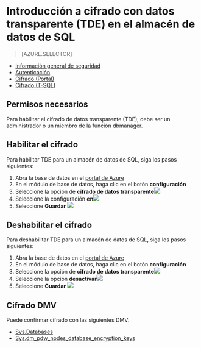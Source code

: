 <properties
   pageTitle="Cifrado de datos transparente en el almacén de datos SQL (Portal) | Microsoft Azure"
   description="Cifrado de datos transparente (TDE) en el almacén de datos SQL"
   services="sql-data-warehouse"
   documentationCenter=""
   authors="ronortloff"
   manager="barbkess"
   editor=""/>

<tags
   ms.service="sql-data-warehouse"
   ms.workload="data-management"
   ms.tgt_pltfrm="na"
   ms.devlang="na"
   ms.topic="article"
   ms.date="09/24/2016" 
   ms.author="rortloff;barbkess;sonyama"/>

# <a name="get-started-with-transparent-data-encryption-tde-in-sql-data-warehouse"></a>Introducción a cifrado con datos transparente (TDE) en el almacén de datos de SQL

> [AZURE.SELECTOR]
- [Información general de seguridad](sql-data-warehouse-overview-manage-security.md)
- [Autenticación](sql-data-warehouse-authentication.md)
- [Cifrado (Portal)](sql-data-warehouse-encryption-tde.md)
- [Cifrado (T-SQL)](sql-data-warehouse-encryption-tde-tsql.md)

## <a name="required-permssions"></a>Permisos necesarios

Para habilitar el cifrado de datos transparente (TDE), debe ser un administrador o un miembro de la función dbmanager.

## <a name="enabling-encryption"></a>Habilitar el cifrado

Para habilitar TDE para un almacén de datos de SQL, siga los pasos siguientes:

1. Abra la base de datos en el [portal de Azure](https://portal.azure.com)
2. En el módulo de base de datos, haga clic en el botón **configuración**
3. Seleccione la opción de **cifrado de datos transparente**![][1]
4. Seleccione la configuración **en**![][2]
5. Seleccione **Guardar**
![][3]  

## <a name="disabling-encryption"></a>Deshabilitar el cifrado

Para deshabilitar TDE para un almacén de datos de SQL, siga los pasos siguientes:

1. Abra la base de datos en el [portal de Azure](https://portal.azure.com)
2. En el módulo de base de datos, haga clic en el botón **configuración**
3. Seleccione la opción de **cifrado de datos transparente**![][1]
4. Seleccione la opción **desactivar**![][4]
5. Seleccione **Guardar**
![][5]  

## <a name="encryption-dmvs"></a>Cifrado DMV

Puede confirmar cifrado con las siguientes DMV:

- [Sys.Databases]
- [Sys.dm_pdw_nodes_database_encryption_keys]

<!--MSDN references-->
[Transparent Data Encryption (TDE)]: https://msdn.microsoft.com/library/bb934049.aspx
[Sys.Databases]: http://msdn.microsoft.com/library/ms178534.aspx
[Sys.dm_pdw_nodes_database_encryption_keys]: https://msdn.microsoft.com/library/mt203922.aspx

<!--Image references-->
[1]: ./media/sql-data-warehouse-security-tde/sql-data-warehouse-security-tde-portal-settings.png
[2]: ./media/sql-data-warehouse-security-tde/sql-data-warehouse-security-tde-portal-settings-on.png
[3]: ./media/sql-data-warehouse-security-tde/sql-data-warehouse-security-tde-portal-settings-save.png
[4]: ./media/sql-data-warehouse-security-tde/sql-data-warehouse-security-tde-portal-settings-off.png
[5]: ./media/sql-data-warehouse-security-tde/sql-data-warehouse-security-tde-portal-settings-save2.png

<!--Link references-->
